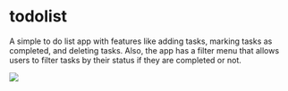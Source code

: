 # todolist

A simple to do list app with features like adding tasks, marking tasks as completed, and deleting tasks. Also, the app has a filter menu that allows users to filter tasks by their status if they are completed or not.

![](https://github.com/geek147/todolist/blob/main/record-1.gif)


